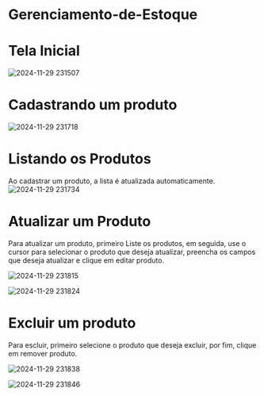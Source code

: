 # Gerenciamento-de-Estoque

# Tela Inicial

![2024-11-29 231507](https://github.com/user-attachments/assets/e0f27ee9-ec14-48d8-868c-644958a0c45e)

# Cadastrando um produto

![2024-11-29 231718](https://github.com/user-attachments/assets/b592ddff-4b26-43a6-8352-c9759cb887c5)

# Listando os Produtos

  Ao cadastrar um produto, a lista é atualizada automaticamente.
  ![2024-11-29 231734](https://github.com/user-attachments/assets/9147f802-e3da-4751-a767-8b9adb1be562)

# Atualizar um Produto

  Para atualizar um produto, primeiro Liste os produtos, em seguida, use o cursor para selecionar o produto que deseja atualizar, preencha os campos que deseja atualizar e clique em editar produto.
  
  ![2024-11-29 231815](https://github.com/user-attachments/assets/e97fa9ae-5107-4937-86f7-e47e3086539c)

![2024-11-29 231824](https://github.com/user-attachments/assets/26a5e75c-6e5f-4ba5-a0f3-35bfe2d358bb)

# Excluir um produto

  Para escluir, primeiro selecione o produto que deseja excluir, por fim, clique em remover produto.

  ![2024-11-29 231838](https://github.com/user-attachments/assets/a9710862-5e23-4faa-a18e-fe7062eaf78c)

![2024-11-29 231846](https://github.com/user-attachments/assets/d7f741b5-8fdd-4ee7-bc98-bcd776044363)
